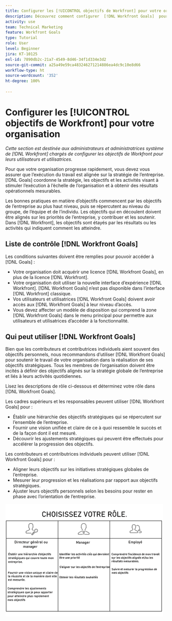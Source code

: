 ```yaml
---
title: Configurer les [!UICONTROL objectifs de Workfront] pour votre organisation
description: Découvrez comment configurer  [!DNL Workfront Goals]  pour votre organisation afin de vous assurer que l’exécution du travail est alignée sur votre stratégie.
activity: use
team: Technical Marketing
feature: Workfront Goals
type: Tutorial
role: User
level: Beginner
jira: KT-10125
exl-id: 7890db2c-21a7-4549-8d46-34f1d334e3d2
source-git-commit: a25a49e59ca483246271214886ea4dc9c10e8d66
workflow-type: ht
source-wordcount: '352'
ht-degree: 100%

---
```


# Configurer les [!UICONTROL objectifs de Workfront] pour votre organisation

*Cette section est destinée aux administrateurs et administratrices système de [!DNL Workfront] chargés de configurer les objectifs de Workfront pour leurs utilisateurs et utilisatrices.*

Pour que votre organisation progresse rapidement, vous devez vous assurer que l’exécution du travail est alignée sur la stratégie de l’entreprise. [!DNL   Goals] coordonne la stratégie, les objectifs et les activités visant à stimuler l’exécution à l’échelle de l’organisation et à obtenir des résultats opérationnels mesurables.

Les bonnes pratiques en matière d’objectifs commencent par les objectifs de l’entreprise au plus haut niveau, puis se répercutent au niveau du groupe, de l’équipe et de l’individu. Les objectifs qui en découlent doivent être alignés sur les priorités de l’entreprise, y contribuer et les soutenir. Dans [!DNL Workfront], les objectifs sont étayés par les résultats ou les activités qui indiquent comment les atteindre.

## Liste de contrôle [!DNL Workfront Goals]

Les conditions suivantes doivent être remplies pour pouvoir accéder à [!DNL   Goals] :

* Votre organisation doit acquérir une licence [!DNL Workfront Goals], en plus de la licence [!DNL Workfront].
* Votre organisation doit utiliser la nouvelle interface d’expérience [!DNL Workfront]. [!DNL Workfront Goals] n’est pas disponible dans l’interface [!DNL Workfront] classique.
* Vos utilisateurs et utilisatrices [!DNL Workfront Goals] doivent avoir accès aux [!DNL Workfront Goals] à leur niveau d’accès.
* Vous devez affecter un modèle de disposition qui comprend la zone [!DNL Workfront Goals] dans le menu principal pour permettre aux utilisateurs et utilisatrices d’accéder à la fonctionnalité.

## Qui peut utiliser [!DNL Workfront Goals]

Bien que les contributeurs et contributrices individuels aient souvent des objectifs personnels, nous recommandons d’utiliser [!DNL Workfront Goals] pour soutenir le travail de votre organisation dans la réalisation de ses objectifs stratégiques. Tous les membres de l’organisation doivent être incités à définir des objectifs alignés sur la stratégie globale de l’entreprise et liés à leurs activités quotidiennes.

Lisez les descriptions de rôle ci-dessous et déterminez votre rôle dans [!DNL Workfront Goals].

Les cadres supérieurs et les responsables peuvent utiliser [!DNL Workfront Goals] pour :

* Établir une hiérarchie des objectifs stratégiques qui se répercutent sur l’ensemble de l’entreprise.
* Fournir une vision unifiée et claire de ce à quoi ressemble le succès et de la façon dont il est mesuré.
* Découvrir les ajustements stratégiques qui peuvent être effectués pour accélérer la progression des objectifs.

Les contributeurs et contributrices individuels peuvent utiliser [!DNL Workfront Goals] pour :

* Aligner leurs objectifs sur les initiatives stratégiques globales de l’entreprise.
* Mesurer leur progression et les réalisations par rapport aux objectifs stratégiques.
* Ajuster leurs objectifs personnels selon les besoins pour rester en phase avec l’orientation de l’entreprise.

![Graphique montrant les différents rôles de Workfront Goals](assets/01-workfront-goals-choose-your-role.png)
